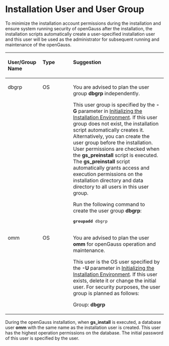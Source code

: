 # Installation User and User Group<a name="EN-US_TOPIC_0270171697"></a>

To minimize the installation account permissions during the installation and ensure system running security of openGauss after the installation, the installation scripts automatically create a user-specified installation user and this user will be used as the administrator for subsequent running and maintenance of the openGauss.

<a name="en-us_topic_0249784587_en-us_topic_0241802568_table17383868"></a>
<table><thead align="left"><tr id="en-us_topic_0249784587_en-us_topic_0241802568_row16223649"><th class="cellrowborder" valign="top" width="21.997800219978004%" id="mcps1.1.4.1.1"><p id="en-us_topic_0249784587_en-us_topic_0241802568_p64251046"><a name="en-us_topic_0249784587_en-us_topic_0241802568_p64251046"></a><a name="en-us_topic_0249784587_en-us_topic_0241802568_p64251046"></a>User/Group Name</p>
</th>
<th class="cellrowborder" valign="top" width="19.208079192080792%" id="mcps1.1.4.1.2"><p id="en-us_topic_0249784587_en-us_topic_0241802568_p47070262"><a name="en-us_topic_0249784587_en-us_topic_0241802568_p47070262"></a><a name="en-us_topic_0249784587_en-us_topic_0241802568_p47070262"></a>Type</p>
</th>
<th class="cellrowborder" valign="top" width="58.7941205879412%" id="mcps1.1.4.1.3"><p id="en-us_topic_0249784587_en-us_topic_0241802568_p14680522"><a name="en-us_topic_0249784587_en-us_topic_0241802568_p14680522"></a><a name="en-us_topic_0249784587_en-us_topic_0241802568_p14680522"></a>Suggestion</p>
</th>
</tr>
</thead>
<tbody><tr id="en-us_topic_0249784587_en-us_topic_0241802568_row41482117"><td class="cellrowborder" valign="top" width="21.997800219978004%" headers="mcps1.1.4.1.1 "><p id="en-us_topic_0249784587_en-us_topic_0241802568_p14919978"><a name="en-us_topic_0249784587_en-us_topic_0241802568_p14919978"></a><a name="en-us_topic_0249784587_en-us_topic_0241802568_p14919978"></a><span id="en-us_topic_0249784587_en-us_topic_0241802568_text10686081285"><a name="en-us_topic_0249784587_en-us_topic_0241802568_text10686081285"></a><a name="en-us_topic_0249784587_en-us_topic_0241802568_text10686081285"></a>dbgrp</span></p>
</td>
<td class="cellrowborder" valign="top" width="19.208079192080792%" headers="mcps1.1.4.1.2 "><p id="en-us_topic_0249784587_en-us_topic_0241802568_p24355590"><a name="en-us_topic_0249784587_en-us_topic_0241802568_p24355590"></a><a name="en-us_topic_0249784587_en-us_topic_0241802568_p24355590"></a>OS</p>
</td>
<td class="cellrowborder" valign="top" width="58.7941205879412%" headers="mcps1.1.4.1.3 "><p id="en-us_topic_0249784587_en-us_topic_0241802568_p56806487"><a name="en-us_topic_0249784587_en-us_topic_0241802568_p56806487"></a><a name="en-us_topic_0249784587_en-us_topic_0241802568_p56806487"></a>You are advised to plan the user group <strong id="en-us_topic_0249784587_b177512221612"><a name="en-us_topic_0249784587_b177512221612"></a><a name="en-us_topic_0249784587_b177512221612"></a><span id="en-us_topic_0249784587_text17630802143437"><a name="en-us_topic_0249784587_text17630802143437"></a><a name="en-us_topic_0249784587_text17630802143437"></a>dbgrp</span></strong> independently.</p>
<p id="en-us_topic_0249784587_en-us_topic_0241802568_p1786914110717"><a name="en-us_topic_0249784587_en-us_topic_0241802568_p1786914110717"></a><a name="en-us_topic_0249784587_en-us_topic_0241802568_p1786914110717"></a>This user group is specified by the <strong id="en-us_topic_0249784587_b1105142512334"><a name="en-us_topic_0249784587_b1105142512334"></a><a name="en-us_topic_0249784587_b1105142512334"></a>-G</strong> parameter in <a href="initializing-the-installation-environment.md#EN-US_TOPIC_0270171704">Initializing the Installation Environment</a>. If this user group does not exist, the installation script automatically creates it. Alternatively, you can create the user group before the installation. User permissions are checked when the <strong id="en-us_topic_0249784587_b842352706144522"><a name="en-us_topic_0249784587_b842352706144522"></a><a name="en-us_topic_0249784587_b842352706144522"></a>gs_preinstall</strong> script is executed. The <strong id="en-us_topic_0249784587_b1236643107144610"><a name="en-us_topic_0249784587_b1236643107144610"></a><a name="en-us_topic_0249784587_b1236643107144610"></a>gs_preinstall</strong> script automatically grants access and execution permissions on the installation directory and data directory to all users in this user group.</p>
<p id="en-us_topic_0249784587_p6708570365"><a name="en-us_topic_0249784587_p6708570365"></a><a name="en-us_topic_0249784587_p6708570365"></a>Run the following command to create the user group <strong id="en-us_topic_0249784587_b208201058183314"><a name="en-us_topic_0249784587_b208201058183314"></a><a name="en-us_topic_0249784587_b208201058183314"></a>dbgrp</strong>:</p>
<pre class="screen" id="en-us_topic_0249784587_en-us_topic_0241802568_screen137141497719"><a name="en-us_topic_0249784587_en-us_topic_0241802568_screen137141497719"></a><a name="en-us_topic_0249784587_en-us_topic_0241802568_screen137141497719"></a><strong id="en-us_topic_0249784587_en-us_topic_0241802568_b1385513131272"><a name="en-us_topic_0249784587_en-us_topic_0241802568_b1385513131272"></a><a name="en-us_topic_0249784587_en-us_topic_0241802568_b1385513131272"></a>groupadd</strong> <span id="en-us_topic_0249784587_en-us_topic_0241802568_text585511131672"><a name="en-us_topic_0249784587_en-us_topic_0241802568_text585511131672"></a><a name="en-us_topic_0249784587_en-us_topic_0241802568_text585511131672"></a>dbgrp</span></pre>
</td>
</tr>
<tr id="en-us_topic_0249784587_row8515844153317"><td class="cellrowborder" valign="top" width="21.997800219978004%" headers="mcps1.1.4.1.1 "><p id="en-us_topic_0249784587_en-us_topic_0241802568_p34244382"><a name="en-us_topic_0249784587_en-us_topic_0241802568_p34244382"></a><a name="en-us_topic_0249784587_en-us_topic_0241802568_p34244382"></a>omm</p>
</td>
<td class="cellrowborder" valign="top" width="19.208079192080792%" headers="mcps1.1.4.1.2 "><p id="en-us_topic_0249784587_en-us_topic_0241802568_p38573212"><a name="en-us_topic_0249784587_en-us_topic_0241802568_p38573212"></a><a name="en-us_topic_0249784587_en-us_topic_0241802568_p38573212"></a>OS</p>
</td>
<td class="cellrowborder" valign="top" width="58.7941205879412%" headers="mcps1.1.4.1.3 "><p id="en-us_topic_0249784587_en-us_topic_0241802568_p135087814920"><a name="en-us_topic_0249784587_en-us_topic_0241802568_p135087814920"></a><a name="en-us_topic_0249784587_en-us_topic_0241802568_p135087814920"></a>You are advised to plan the user <strong id="en-us_topic_0249784587_b145837179346"><a name="en-us_topic_0249784587_b145837179346"></a><a name="en-us_topic_0249784587_b145837179346"></a>omm</strong> for <span id="en-us_topic_0249784587_text1888412150568"><a name="en-us_topic_0249784587_text1888412150568"></a><a name="en-us_topic_0249784587_text1888412150568"></a>openGauss</span> operation and maintenance.</p>
<p id="en-us_topic_0249784587_en-us_topic_0241802568_p34816564"><a name="en-us_topic_0249784587_en-us_topic_0241802568_p34816564"></a><a name="en-us_topic_0249784587_en-us_topic_0241802568_p34816564"></a>This user is the OS user specified by the <strong id="en-us_topic_0249784587_b150883819346"><a name="en-us_topic_0249784587_b150883819346"></a><a name="en-us_topic_0249784587_b150883819346"></a>-U</strong> parameter in <a href="initializing-the-installation-environment.md#EN-US_TOPIC_0270171704">Initializing the Installation Environment</a>. If this user exists, delete it or change the initial user. For security purposes, the user group is planned as follows:</p>
<p id="en-us_topic_0249784587_p229710322349"><a name="en-us_topic_0249784587_p229710322349"></a><a name="en-us_topic_0249784587_p229710322349"></a>Group: <strong id="en-us_topic_0249784587_b1869310393511"><a name="en-us_topic_0249784587_b1869310393511"></a><a name="en-us_topic_0249784587_b1869310393511"></a>dbgrp</strong></p>
</td>
</tr>
</tbody>
</table>

During the openGauss installation, when  **gs\_install**  is executed, a database user  **omm**  with the same name as the installation user is created. This user has the highest operation permissions on the database. The initial password of this user is specified by the user.

